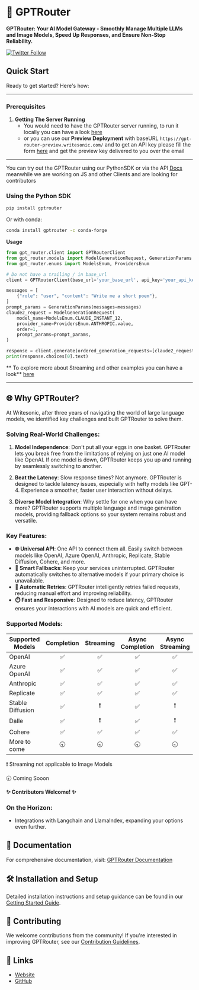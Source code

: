 # 🚀 GPTRouter 

**GPTRouter: Your AI Model Gateway - Smoothly Manage Multiple LLMs and Image Models, Speed Up Responses, and Ensure Non-Stop Reliability.**

[![Twitter Follow](https://img.shields.io/twitter/follow/writesonic?style=social)](https://twitter.com/writesonic)


## Quick Start

Ready to get started? Here's how:

---
### Prerequisites

1. **Getting The Server Running** 
   - You would need to have the GPTRouter server running, to run it locally you can have a look [here](https://gpt-router.writesonic.com/docs/Getting%20Started/Developing%20Locally) 
   - or you can use our **Preview Deployment** with baseURL ```https://gpt-router-preview.writesonic.com/``` and to get an API key please fill the form [here](https://gpt-router.writesonic.com/#APIKey) and get the preview key delivered to you over the email 

---
You can try out the GPTRouter using our PythonSDK or via the API  [Docs](https://gpt-router-preview.writesonic.com/docs/static/index.html) meanwhile we are working on JS and other Clients and are looking for contributors

### Using the Python SDK
```bash
pip install gptrouter
```

Or with conda:

```bash
conda install gptrouter -c conda-forge
```
**Usage**
```python
from gpt_router.client import GPTRouterClient
from gpt_router.models import ModelGenerationRequest, GenerationParams
from gpt_router.enums import ModelsEnum, ProvidersEnum

# Do not have a trailing / in base_url
client = GPTRouterClient(base_url='your_base_url', api_key='your_api_key')

messages = [
    {"role": "user", "content": "Write me a short poem"},
]
prompt_params = GenerationParams(messages=messages)
claude2_request = ModelGenerationRequest(
    model_name=ModelsEnum.CLAUDE_INSTANT_12,
    provider_name=ProvidersEnum.ANTHROPIC.value,
    order=1,
    prompt_params=prompt_params,
)

response = client.generate(ordered_generation_requests=[claude2_request])
print(response.choices[0].text)
```
**
To explore more about Streaming and other examples you can have a look** [here](https://gpt-router.writesonic.com/docs/examples)

---

## 🌐 Why GPTRouter?

At Writesonic, after three years of navigating the world of large language models, we identified key challenges and built GPTRouter to solve them.

### Solving Real-World Challenges:

1. **Model Independence**: Don't put all your eggs in one basket. GPTRouter lets you break free from the limitations of relying on just one AI model like OpenAI. If one model is down, GPTRouter keeps you up and running by seamlessly switching to another.

2. **Beat the Latency**: Slow response times? Not anymore. GPTRouter is designed to tackle latency issues, especially with hefty models like GPT-4. Experience a smoother, faster user interaction without delays.

3. **Diverse Model Integration**: Why settle for one when you can have more? GPTRouter supports multiple language and image generation models, providing fallback options so your system remains robust and versatile.

### Key Features:

- **🌐 Universal API**: One API to connect them all. Easily switch between models like OpenAI, Azure OpenAI, Anthropic, Replicate, Stable Diffusion, Cohere, and more.
- **🔀 Smart Fallbacks**: Keep your services uninterrupted. GPTRouter automatically switches to alternative models if your primary choice is unavailable.
- **🔄 Automatic Retries**: GPTRouter intelligently retries failed requests, reducing manual effort and improving reliability.
- **⏱️ Fast and Responsive**: Designed to reduce latency, GPTRouter ensures your interactions with AI models are quick and efficient.

### Supported Models:

| Supported Models |     Completion     |        Streaming         |  Async Completion  |     Async Streaming      |
| ---------------- | :----------------: | :----------------------: | :----------------: | :----------------------: |
| OpenAI           | :white_check_mark: |    :white_check_mark:    | :white_check_mark: |    :white_check_mark:    |
| Azure OpenAI     | :white_check_mark: |    :white_check_mark:    | :white_check_mark: |    :white_check_mark:    |
| Anthropic        | :white_check_mark: |    :white_check_mark:    | :white_check_mark: |    :white_check_mark:    |
| Replicate        | :white_check_mark: |    :white_check_mark:    | :white_check_mark: |    :white_check_mark:    |
| Stable Diffusion | :white_check_mark: | :heavy_exclamation_mark: | :white_check_mark: | :heavy_exclamation_mark: |
| Dalle            | :white_check_mark: | :heavy_exclamation_mark: | :white_check_mark: | :heavy_exclamation_mark: |
| Cohere           | :white_check_mark: |    :white_check_mark:    | :white_check_mark: |    :white_check_mark:    |
| More to come     |     :clock930:     |        :clock930:        |     :clock930:     |        :clock930:        |


:heavy_exclamation_mark: Streaming not applicable to Image Models

:clock930: Coming Sooon


**:sparkles: Contributors Welcome! :sparkles:**

### On the Horizon:

- Integrations with Langchain and LlamaIndex, expanding your options even further.


## 📖 Documentation

For comprehensive documentation, visit: [GPTRouter Documentation](https://gpt-router.writesonic.com)


## 🛠️ Installation and Setup

Detailed installation instructions and setup guidance can be found in our [Getting Started Guide](https://gpt-router.writesonic.com/get-started).


## 🤝 Contributing

We welcome contributions from the community! If you're interested in improving GPTRouter, see our [Contribution Guidelines](./03-Contributing.md).


## 🔗 Links

- [Website](https://gpt-router.writesonic.com)
- [GitHub](https://github.com/writesonic/GPTRouter)
